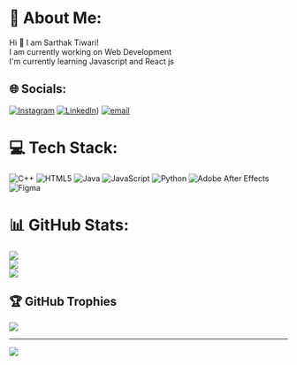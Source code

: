 # 💫 About Me:
Hi 👋 I am Sarthak Tiwari!<br>I am currently working on Web Development <br>I'm currently learning Javascript and React js


## 🌐 Socials:
[![Instagram](https://img.shields.io/badge/Instagram-%23E4405F.svg?logo=Instagram&logoColor=white)](https://instagram.com/saarthak._.t) [![LinkedIn](https://img.shields.io/badge/LinkedIn-%230077B5.svg?logo=linkedin&logoColor=white)](https://www.linkedin.com/in/sarthak-manoj-tiwari-567909250/)) [![email](https://img.shields.io/badge/Email-D14836?logo=gmail&logoColor=white)](mailto:sarthaktiwari021@gmail.com) 

# 💻 Tech Stack:
![C++](https://img.shields.io/badge/c++-%2300599C.svg?style=for-the-badge&logo=c%2B%2B&logoColor=white) ![HTML5](https://img.shields.io/badge/html5-%23E34F26.svg?style=for-the-badge&logo=html5&logoColor=white) ![Java](https://img.shields.io/badge/java-%23ED8B00.svg?style=for-the-badge&logo=openjdk&logoColor=white) ![JavaScript](https://img.shields.io/badge/javascript-%23323330.svg?style=for-the-badge&logo=javascript&logoColor=%23F7DF1E) ![Python](https://img.shields.io/badge/python-3670A0?style=for-the-badge&logo=python&logoColor=ffdd54) ![Adobe After Effects](https://img.shields.io/badge/Adobe%20After%20Effects-9999FF.svg?style=for-the-badge&logo=Adobe%20After%20Effects&logoColor=white) ![Figma](https://img.shields.io/badge/figma-%23F24E1E.svg?style=for-the-badge&logo=figma&logoColor=white)
# 📊 GitHub Stats:
![](https://github-readme-stats.vercel.app/api?username=Itssarthaktiwari&theme=dark&hide_border=false&include_all_commits=false&count_private=false)<br/>
![](https://nirzak-streak-stats.vercel.app/?user=Itssarthaktiwari&theme=dark&hide_border=false)<br/>
![](https://github-readme-stats.vercel.app/api/top-langs/?username=Itssarthaktiwari&theme=dark&hide_border=false&include_all_commits=false&count_private=false&layout=compact)

## 🏆 GitHub Trophies
![](https://github-profile-trophy.vercel.app/?username=Itssarthaktiwari&theme=radical&no-frame=false&no-bg=true&margin-w=4)

---
[![](https://visitcount.itsvg.in/api?id=Itssarthaktiwari&icon=0&color=0)](https://visitcount.itsvg.in)

<!-- Proudly created with GPRM ( https://gprm.itsvg.in ) -->
